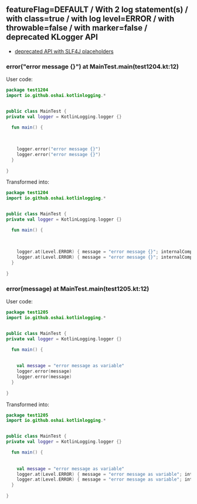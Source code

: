 ## featureFlag=DEFAULT / With 2 log statement(s) / with class=true / with log level=ERROR / with throwable=false / with marker=false / deprecated KLogger API

* [deprecated API with SLF4J placeholders](deprecated-slf4j-placeholders.md)

###  error("error message {}") at MainTest.main(test1204.kt:12)

User code:
```kotlin
package test1204
import io.github.oshai.kotlinlogging.*


public class MainTest {
private val logger = KotlinLogging.logger {}

  fun main() {
    
    
    
    logger.error("error message {}")
    logger.error("error message {}")
  }
  
}


```
  
Transformed into:
```kotlin
package test1204
import io.github.oshai.kotlinlogging.*


public class MainTest {
private val logger = KotlinLogging.logger {}

  fun main() {
    
    
    
    logger.at(Level.ERROR) { message = "error message {}"; internalCompilerData = KLoggingEventBuilder.InternalCompilerData(messageTemplate = "\"error message {}\"", className = "test1204.MainTest", methodName = "main", fileName = "test1204.kt", lineNumber = 12)
    logger.at(Level.ERROR) { message = "error message {}"; internalCompilerData = KLoggingEventBuilder.InternalCompilerData(messageTemplate = "\"error message {}\"", className = "test1204.MainTest", methodName = "main", fileName = "test1204.kt", lineNumber = 13)
  }
  
}


```

###  error(message) at MainTest.main(test1205.kt:12)

User code:
```kotlin
package test1205
import io.github.oshai.kotlinlogging.*


public class MainTest {
private val logger = KotlinLogging.logger {}

  fun main() {
    
    
    val message = "error message as variable"
    logger.error(message)
    logger.error(message)
  }
  
}


```
  
Transformed into:
```kotlin
package test1205
import io.github.oshai.kotlinlogging.*


public class MainTest {
private val logger = KotlinLogging.logger {}

  fun main() {
    
    
    val message = "error message as variable"
    logger.at(Level.ERROR) { message = "error message as variable"; internalCompilerData = KLoggingEventBuilder.InternalCompilerData(messageTemplate = "message", className = "test1205.MainTest", methodName = "main", fileName = "test1205.kt", lineNumber = 12)
    logger.at(Level.ERROR) { message = "error message as variable"; internalCompilerData = KLoggingEventBuilder.InternalCompilerData(messageTemplate = "message", className = "test1205.MainTest", methodName = "main", fileName = "test1205.kt", lineNumber = 13)
  }
  
}


```
